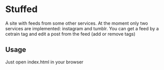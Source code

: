 Stuffed
======================

A site with feeds from some other services. At the moment only two services are implemented: instagram and tumblr.
You can get a feed by a cetrain tag and edit a post from the feed (add or remove tags)

Usage
-----
Just open index.html in your browser
